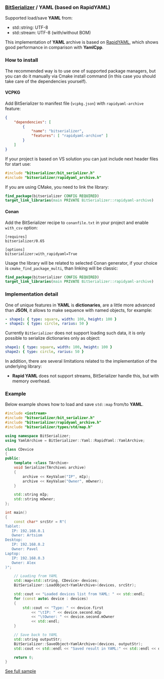 ### [BitSerializer](../README.md) / YAML (based on RapidYAML)

Supported load/save **YAML** from:

- std::string: UTF-8
- std::stream: UTF-8 (with/without BOM)

This implementation of **YAML** archive is based on [RapidYAML](https://github.com/biojppm/rapidyaml), which shows good performance in comparison with **YamlCpp**.

### How to install
The recommended way is to use one of supported package managers, but you can do it manually via Cmake install command (in this case you should take care of the dependencies yourself).
#### VCPKG
Add BitSerializer to manifest file (`vcpkg.json`) with `rapidyaml-archive` feature:
```json
{
    "dependencies": [
        {
            "name": "bitserializer",
            "features": [ "rapidyaml-archive" ]
        }
    ]
}
```
If your project is based on VS solution you can just include next header files for start use:
```cpp
#include "bitserializer/bit_serializer.h"
#include "bitserializer/rapidyaml_archive.h"
```
If you are using CMake, you need to link the library:
```cmake
find_package(bitserializer CONFIG REQUIRED)
target_link_libraries(main PRIVATE BitSerializer::rapidyaml-archive)
```
#### Conan
Add the BitSerializer recipe to `conanfile.txt` in your project and enable `with_csv` option:
```
[requires]
bitserializer/0.65

[options]
bitserializer:with_rapidyaml=True
```
Usage the library will be related to selected Conan generator, if your choice is `cmake_find_package_multi`, than linking will be classic:
```cmake
find_package(bitserializer CONFIG REQUIRED)
target_link_libraries(main PRIVATE BitSerializer::rapidyaml-archive)
```

### Implementation detail
One of unique features in **YAML** is **dictionaries**, are a little more advanced than **JSON**, it allows to make sequence with named objects, for example:
```yaml
- shape1: { type: square, width: 100, height: 100 }
- shape2: { type: circle, rarius: 50 }
```
Currently `BitSerializer` does not support loading such data, it is only possible to serialize dictionaries only as object:
```yaml
shape1: { type: square, width: 100, height: 100 }
shape2: { type: circle, rarius: 50 }
```

In addition, there are several limitations related to the implementation of the underlying library:

- **Rapid YAML** does not support streams, BitSerializer handle this, but with memory overhead.

### Example
Below example shows how to load and save `std::map` from/to **YAML**.
```cpp
#include <iostream>
#include "bitserializer/bit_serializer.h"
#include "bitserializer/rapidyaml_archive.h"
#include "bitserializer/types/std/map.h"

using namespace BitSerializer;
using YamlArchive = BitSerializer::Yaml::RapidYaml::YamlArchive;

class СDevice
{
public:
	template <class TArchive>
	void Serialize(TArchive& archive)
	{
		archive << KeyValue("IP", mIp);
		archive << KeyValue("Owner", mOwner);
	}

	std::string mIp;
	std::string mOwner;
};

int main()
{
	const char* srcStr = R"(
Tablet:
   IP: 192.168.0.1
   Owner: Artsiom
Desktop:
   IP: 192.168.0.2
   Owner: Pavel
Laptop:
   IP: 192.168.0.3
   Owner: Alex
)";

	// Loading from YAML
	std::map<std::string, СDevice> devices;
	BitSerializer::LoadObject<YamlArchive>(devices, srcStr);

	std::cout << "Loaded devices list from YAML: " << std::endl;
	for (const auto& device : devices)
	{
		std::cout << "Type: " << device.first
			<< "\tIP: " << device.second.mIp
			<< "\tOwner: " << device.second.mOwner
			<< std::endl;
	}

	// Save back to YAML
	std::string outputStr;
	BitSerializer::SaveObject<YamlArchive>(devices, outputStr);
	std::cout << std::endl << "Saved result in YAML:" << std::endl << outputStr << std::endl;

	return 0;
}
```
[See full sample](../samples/serialize_map_to_yaml/serialize_map_to_yaml.cpp)
